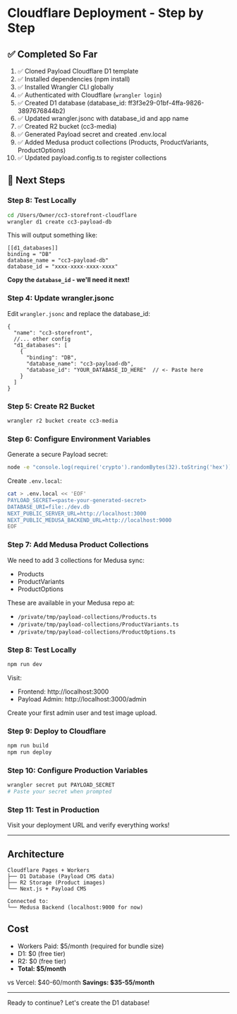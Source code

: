 # Cloudflare Deployment - Step by Step

## ✅ Completed So Far

1. ✅ Cloned Payload Cloudflare D1 template
2. ✅ Installed dependencies (npm install)
3. ✅ Installed Wrangler CLI globally
4. ✅ Authenticated with Cloudflare (`wrangler login`)
5. ✅ Created D1 database (database_id: ff3f3e29-01bf-4ffa-9826-3897676844b2)
6. ✅ Updated wrangler.jsonc with database_id and app name
7. ✅ Created R2 bucket (cc3-media)
8. ✅ Generated Payload secret and created .env.local
9. ✅ Added Medusa product collections (Products, ProductVariants, ProductOptions)
10. ✅ Updated payload.config.ts to register collections

## 🚀 Next Steps

### Step 8: Test Locally

```bash
cd /Users/Owner/cc3-storefront-cloudflare
wrangler d1 create cc3-payload-db
```

This will output something like:
```
[[d1_databases]]
binding = "DB"
database_name = "cc3-payload-db"
database_id = "xxxx-xxxx-xxxx-xxxx"
```

**Copy the `database_id` - we'll need it next!**

### Step 4: Update wrangler.jsonc

Edit `wrangler.jsonc` and replace the database_id:

```jsonc
{
  "name": "cc3-storefront",
  //... other config
  "d1_databases": [
    {
      "binding": "DB",
      "database_name": "cc3-payload-db",
      "database_id": "YOUR_DATABASE_ID_HERE"  // <- Paste here
    }
  ]
}
```

### Step 5: Create R2 Bucket

```bash
wrangler r2 bucket create cc3-media
```

### Step 6: Configure Environment Variables

Generate a secure Payload secret:
```bash
node -e "console.log(require('crypto').randomBytes(32).toString('hex'))"
```

Create `.env.local`:
```bash
cat > .env.local << 'EOF'
PAYLOAD_SECRET=<paste-your-generated-secret>
DATABASE_URI=file:./dev.db
NEXT_PUBLIC_SERVER_URL=http://localhost:3000
NEXT_PUBLIC_MEDUSA_BACKEND_URL=http://localhost:9000
EOF
```

### Step 7: Add Medusa Product Collections

We need to add 3 collections for Medusa sync:
- Products
- ProductVariants
- ProductOptions

These are available in your Medusa repo at:
- `/private/tmp/payload-collections/Products.ts`
- `/private/tmp/payload-collections/ProductVariants.ts`
- `/private/tmp/payload-collections/ProductOptions.ts`

### Step 8: Test Locally

```bash
npm run dev
```

Visit:
- Frontend: http://localhost:3000
- Payload Admin: http://localhost:3000/admin

Create your first admin user and test image upload.

### Step 9: Deploy to Cloudflare

```bash
npm run build
npm run deploy
```

### Step 10: Configure Production Variables

```bash
wrangler secret put PAYLOAD_SECRET
# Paste your secret when prompted
```

### Step 11: Test in Production

Visit your deployment URL and verify everything works!

---

## Architecture

```
Cloudflare Pages + Workers
├── D1 Database (Payload CMS data)
├── R2 Storage (Product images)
└── Next.js + Payload CMS

Connected to:
└── Medusa Backend (localhost:9000 for now)
```

## Cost

- Workers Paid: $5/month (required for bundle size)
- D1: $0 (free tier)
- R2: $0 (free tier)
- **Total: $5/month**

vs Vercel: $40-60/month
**Savings: $35-55/month**

---

Ready to continue? Let's create the D1 database!
